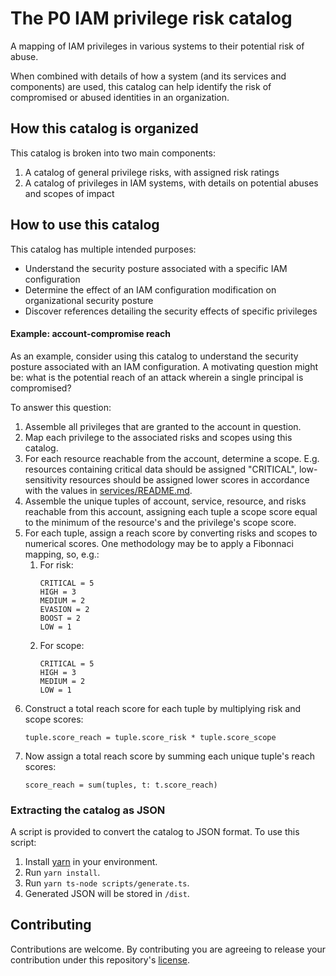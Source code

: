 # The P0 IAM privilege risk catalog

A mapping of IAM privileges in various systems to their potential risk of abuse.

When combined with details of how a system (and its services and components) are
used, this catalog can help identify the risk of compromised or abused identities
in an organization.

## How this catalog is organized

This catalog is broken into two main components:

1. A catalog of general privilege risks, with assigned risk ratings
2. A catalog of privileges in IAM systems, with details on potential abuses and scopes
   of impact

## How to use this catalog

This catalog has multiple intended purposes:

- Understand the security posture associated with a specific IAM configuration
- Determine the effect of an IAM configuration modification on organizational
  security posture
- Discover references detailing the security effects of specific privileges

#### Example: account-compromise reach

As an example, consider using this catalog to understand the security posture
associated with an IAM configuration. A motivating question might be: what is
the potential reach of an attack wherein a single principal is compromised?

To answer this question:

1. Assemble all privileges that are granted to the account in question.
1. Map each privilege to the associated risks and scopes using this catalog.
1. For each resource reachable from the account, determine a scope. E.g.
   resources containing critical data should be assigned "CRITICAL", low-sensitivity
   resources should be assigned lower scores in accordance with the values in
   [services/README.md](https://github.com/p0-security/services/README.md).
1. Assemble the unique tuples of account, service, resource, and risks
   reachable from this account, assigning each tuple a scope score equal to the
   minimum of the resource's and the privilege's scope score.
1. For each tuple, assign a reach score by converting risks and scopes to numerical
   scores. One methodology may be to apply a Fibonnaci mapping, so, e.g.:
   1. For risk:
      ```
      CRITICAL = 5
      HIGH = 3
      MEDIUM = 2
      EVASION = 2
      BOOST = 2
      LOW = 1
      ```
   1. For scope:
      ```
      CRITICAL = 5
      HIGH = 3
      MEDIUM = 2
      LOW = 1
      ```
1. Construct a total reach score for each tuple by multiplying risk and scope scores:
   ```
   tuple.score_reach = tuple.score_risk * tuple.score_scope
   ```
1. Now assign a total reach score by summing each unique tuple's reach scores:
   ```
   score_reach = sum(tuples, t: t.score_reach)
   ```

### Extracting the catalog as JSON

A script is provided to convert the catalog to JSON format. To use this script:

1. Install [yarn](https://yarnpkg.com/) in your environment.
1. Run `yarn install`.
1. Run `yarn ts-node scripts/generate.ts`.
1. Generated JSON will be stored in `/dist`.

## Contributing

Contributions are welcome. By contributing you are agreeing to release your
contribution under this repository's [license](https://github.com/p0-security/iam-privilege-catalog/blob/main/LICENSE).
